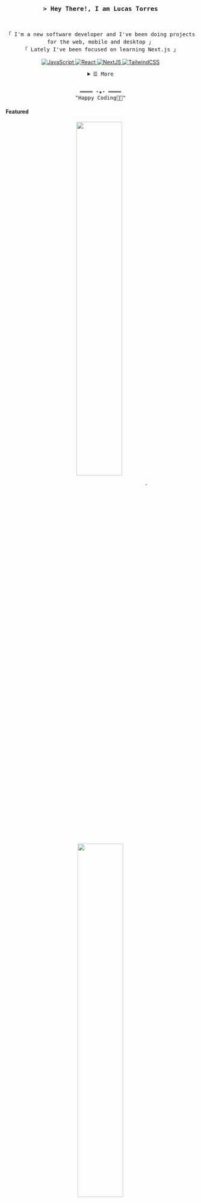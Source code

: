 <!-- Profile Views Counter -->
<!-- ![Profile views](https://gpvc.arturio.dev/lucastorres37?v=3) -->

<!-- Title -->
<h3 align="center">
        <samp>&gt; Hey There!, I am
                <b><a target="_blank">Lucas Torres</a></b>
        </samp>
</h3>
<br>

<p align="center">
        <!-- Intro -->
        <samp>
                「 I'm a new software developer and I've been doing projects for the web, mobile and desktop 」
                <br>
                「 Lately I've been focused on learning Next.js </b> 」
                <br>
                <br>
        </samp>
        <!-- Technologies -->
        <!-- JavaScript -->
        <a href="https://github.com/lucastorres37?tab=repositories" target="_blank"><img alt="JavaScript"
                        src="https://img.shields.io/badge/-JavaScript-F7DF1E?style=flat-square&logo=JavaScript&logoColor=white">
        </a>
        <!-- React -->
        <a href="https://github.com/lucastorres37?tab=repositories" target="_blank"><img alt="React"
                        src="https://img.shields.io/badge/-React-02cdf1?style=flat-square&logo=React&logoColor=white">
        </a>
        <!-- NextJS -->
        <a href="https://github.com/lucastorres37?tab=repositories" target="_blank"><img alt="NextJS"
                        src="https://img.shields.io/badge/-NextJS-white?style=flat-square&logo=Next.js&logoColor=black">
        </a>
        <!-- TailwindCSS -->
        <a href="https://github.com/lucastorres37?tab=repositories" target="_blank"><img alt="TailwindCSS"
                        src="https://img.shields.io/badge/-TailwindCSS-10172a?style=flat-square&logo=Tailwindcss&logoColor=37bcf8">
        </a>
</p>

<!-- Details Section -->
<details align="center">
    <summary> <samp>&#9776; More</samp></summary>
    <p align="center">
        <br />
        <!-- Activity Widget -->
        <img alt="Lucas Torres GitHub Stats"
                    src="https://github-readme-stats.vercel.app/api?username=lucastorres37&show_icons=true&theme=github_dark" />
        <br />
        <!-- Social Links -->
        <p>Find me on</p>
        <!-- Mail -->
        <a href="mailto:lucastorresgomes@gmail.com" target="_blank">
            <img alt="Mail" 
                    src="https://img.shields.io/badge/-Mail-EA4335?style=flat-square&logo=Gmail&logoColor=white" />
        </a>
        <!-- Linkedin -->
        <a href="https://www.linkedin.com/in/lucas-torres-437034163/" target="_blank">
            <img alt="Linkedin" 
                    src="https://img.shields.io/badge/-Linkedin-0A66C2?style=flat-square&logo=Linkedin&logoColor=white" />
        </a>
    </p>
</details>
<br>

<!-- Footer -->
<samp>
    <p align="center">
        ════ ⋆★⋆ ════
        <br>
        "Happy Coding👨‍💻"
    </p>
</samp>

<!-- Featured Repositories -->
#### Featured

<p align="center">
    <a href="https://github.com/lucastorres37/lucastorres37">
        <img width='49%' align="center"src="https://github-readme-stats.vercel.app/api/pin/?username=lucastorres37&repo=lucastorres37&cache_seconds=86400&theme=github_dark" />
    </a>
    <span>&nbsp;</span>
    <a href="https://github.com/lucastorres37/github-finder">
        <img width='49%' align="center"src="https://github-readme-stats.vercel.app/api/pin/?username=lucastorres37&repo=github-finder&cache_seconds=86400&theme=github_dark" />
    </a>
</p>

<p align="center">
    <a href="https://github.com/lucastorres37/house-marketplace">
        <img width='49%' align="center"src="https://github-readme-stats.vercel.app/api/pin/?username=lucastorres37&repo=house-marketplace&cache_seconds=86400&theme=github_dark" />
    </a>
    <span>&nbsp;</span>
    <a href="https://github.com/lucastorres37/react-task-tracker">
        <img width='49%' align="center"src="https://github-readme-stats.vercel.app/api/pin/?username=lucastorres37&repo=react-task-tracker&cache_seconds=86400&theme=github_dark" />
    </a>
</p>

